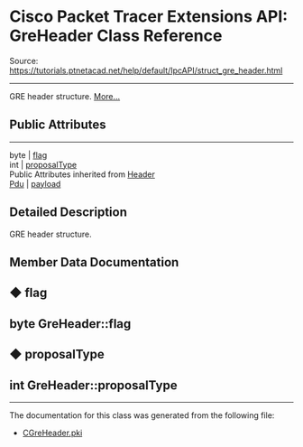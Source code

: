 # Cisco Packet Tracer Extensions API: GreHeader Class Reference

Source: https://tutorials.ptnetacad.net/help/default/IpcAPI/struct_gre_header.html

---

GRE header structure. [More...](struct_gre_header.html#details)

##  Public Attributes  
  
---  
byte | [flag](struct_gre_header.html#ac7408920c57ca543081351b0c02497fa)  
int | [proposalType](struct_gre_header.html#acd8bd3f3a2b6831dae3a2b85218f4b2c)  
Public Attributes inherited from [Header](struct_header.html)  
[Pdu](struct_pdu.html) | [payload](struct_header.html#a07ee8693faef1e16c65765b5bcdc366d)  
  
## Detailed Description

GRE header structure. 

## Member Data Documentation

## ◆ flag

byte GreHeader::flag  
---  
  
## ◆ proposalType

int GreHeader::proposalType  
---  
  
* * *

The documentation for this class was generated from the following file:

  * [CGreHeader.pki](_c_gre_header_8pki.html)


